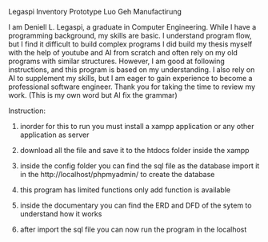 Legaspi Inventory Prototype 
Luo Geh Manufactirung

I am Deniell L. Legaspi, a graduate in Computer Engineering. While I have a programming background, my skills are basic. I understand program flow, but I find it difficult to build complex programs I did build my thesis myself with the help of youtube and AI from scratch and often rely on my old programs with similar structures. However, I am good at following instructions, and this program is based on my understanding. I also rely on AI to supplement my skills, but I am eager to gain experience to become a professional software engineer. Thank you for taking the time to review my work. (This is my own word but AI fix the grammar)

Instruction:

1. inorder for this to run you must install a xampp application or any other application as server

2. download all the file and save it to the htdocs folder inside the xampp

3. inside the config folder you can find the sql file as the database import it in the http://localhost/phpmyadmin/  to create the database

4. this program has limited functions only add function is available 

5. inside the documentary you can find the ERD and DFD of the sytem to understand how it works

6. after import the sql file you can now run the program in the localhost 
